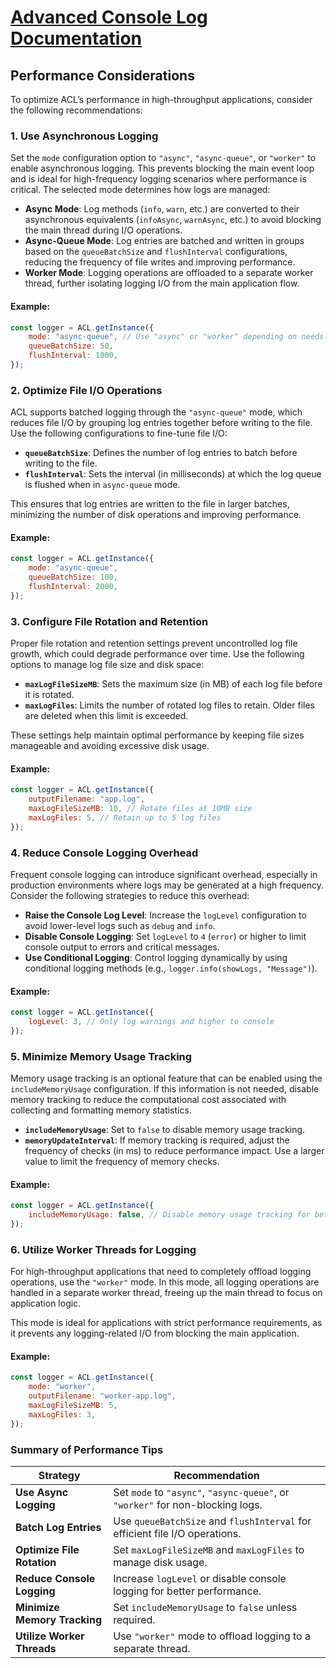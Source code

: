 # [Advanced Console Log Documentation](/docs/README.md)

## Performance Considerations

To optimize ACL’s performance in high-throughput applications, consider the following recommendations:

### 1. Use Asynchronous Logging

Set the `mode` configuration option to `"async"`, `"async-queue"`, or `"worker"` to enable asynchronous logging. This prevents blocking the main event loop and is ideal for high-frequency logging scenarios where performance is critical. The selected mode determines how logs are managed:

- **Async Mode**: Log methods (`info`, `warn`, etc.) are converted to their asynchronous equivalents (`infoAsync`, `warnAsync`, etc.) to avoid blocking the main thread during I/O operations.
- **Async-Queue Mode**: Log entries are batched and written in groups based on the `queueBatchSize` and `flushInterval` configurations, reducing the frequency of file writes and improving performance.
- **Worker Mode**: Logging operations are offloaded to a separate worker thread, further isolating logging I/O from the main application flow.

#### Example:

```js
const logger = ACL.getInstance({
	mode: "async-queue", // Use "async" or "worker" depending on needs
	queueBatchSize: 50,
	flushInterval: 1000,
});
```

### 2. Optimize File I/O Operations

ACL supports batched logging through the `"async-queue"` mode, which reduces file I/O by grouping log entries together before writing to the file. Use the following configurations to fine-tune file I/O:

- **`queueBatchSize`**: Defines the number of log entries to batch before writing to the file.
- **`flushInterval`**: Sets the interval (in milliseconds) at which the log queue is flushed when in `async-queue` mode.

This ensures that log entries are written to the file in larger batches, minimizing the number of disk operations and improving performance.

#### Example:

```js
const logger = ACL.getInstance({
	mode: "async-queue",
	queueBatchSize: 100,
	flushInterval: 2000,
});
```

### 3. Configure File Rotation and Retention

Proper file rotation and retention settings prevent uncontrolled log file growth, which could degrade performance over time. Use the following options to manage log file size and disk space:

- **`maxLogFileSizeMB`**: Sets the maximum size (in MB) of each log file before it is rotated.
- **`maxLogFiles`**: Limits the number of rotated log files to retain. Older files are deleted when this limit is exceeded.

These settings help maintain optimal performance by keeping file sizes manageable and avoiding excessive disk usage.

#### Example:

```js
const logger = ACL.getInstance({
	outputFilename: "app.log",
	maxLogFileSizeMB: 10, // Rotate files at 10MB size
	maxLogFiles: 5, // Retain up to 5 log files
});
```

### 4. Reduce Console Logging Overhead

Frequent console logging can introduce significant overhead, especially in production environments where logs may be generated at a high frequency. Consider the following strategies to reduce this overhead:

- **Raise the Console Log Level**: Increase the `logLevel` configuration to avoid lower-level logs such as `debug` and `info`.
- **Disable Console Logging**: Set `logLevel` to `4` (`error`) or higher to limit console output to errors and critical messages.
- **Use Conditional Logging**: Control logging dynamically by using conditional logging methods (e.g., `logger.info(showLogs, "Message")`).

#### Example:

```js
const logger = ACL.getInstance({
	logLevel: 3, // Only log warnings and higher to console
});
```

### 5. Minimize Memory Usage Tracking

Memory usage tracking is an optional feature that can be enabled using the `includeMemoryUsage` configuration. If this information is not needed, disable memory tracking to reduce the computational cost associated with collecting and formatting memory statistics.

- **`includeMemoryUsage`**: Set to `false` to disable memory usage tracking.
- **`memoryUpdateInterval`**: If memory tracking is required, adjust the frequency of checks (in ms) to reduce performance impact. Use a larger value to limit the frequency of memory checks.

#### Example:

```js
const logger = ACL.getInstance({
	includeMemoryUsage: false, // Disable memory usage tracking for better performance
});
```

### 6. Utilize Worker Threads for Logging

For high-throughput applications that need to completely offload logging operations, use the `"worker"` mode. In this mode, all logging operations are handled in a separate worker thread, freeing up the main thread to focus on application logic.

This mode is ideal for applications with strict performance requirements, as it prevents any logging-related I/O from blocking the main application.

#### Example:

```js
const logger = ACL.getInstance({
	mode: "worker",
	outputFilename: "worker-app.log",
	maxLogFileSizeMB: 5,
	maxLogFiles: 3,
});
```

### Summary of Performance Tips

| **Strategy**                 | **Recommendation**                                                             |
| ---------------------------- | ------------------------------------------------------------------------------ |
| **Use Async Logging**        | Set `mode` to `"async"`, `"async-queue"`, or `"worker"` for non-blocking logs. |
| **Batch Log Entries**        | Use `queueBatchSize` and `flushInterval` for efficient file I/O operations.    |
| **Optimize File Rotation**   | Set `maxLogFileSizeMB` and `maxLogFiles` to manage disk usage.                 |
| **Reduce Console Logging**   | Increase `logLevel` or disable console logging for better performance.         |
| **Minimize Memory Tracking** | Set `includeMemoryUsage` to `false` unless required.                           |
| **Utilize Worker Threads**   | Use `"worker"` mode to offload logging to a separate thread.                   |
